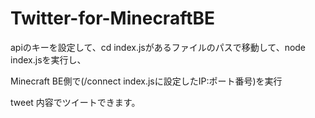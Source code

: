 # Twitter-for-MinecraftBE

apiのキーを設定して、cd index.jsがあるファイルのパスで移動して、node index.jsを実行し、

Minecraft BE側で(/connect index.jsに設定したIP:ポート番号)を実行

tweet 内容でツイートできます。
